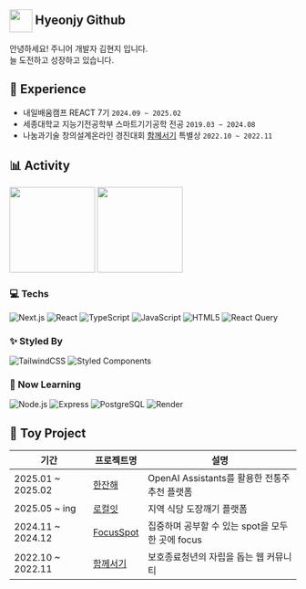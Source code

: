 <h2>
  <img src="https://github.com/user-attachments/assets/3f24835e-4ab5-4f59-aed5-236bed686e8c" width="40px" align="absmiddle" />
  Hyeonjy Github
</h2>

안녕하세요! 주니어 개발자 김현지 입니다.<br>
늘 도전하고 성장하고 있습니다.


## 🌟 Experience
- 내일배움캠프 REACT 7기 `2024.09 ~ 2025.02`
- 세종대학교 지능기전공학부 스마트기기공학 전공 `2019.03 ~ 2024.08`
- 나눔과기술 창의설계온라인 경진대회 [함께서기](https://github.com/hwangJN/Youth-Project) 특별상 `2022.10 ~ 2022.11`


## 📊 Activity

<div>
  <img src="https://github-readme-stats.vercel.app/api?username=hyeonjy&show_icons=true&hide=stars,issues&count_private=true" height="150px"/>
  <img src="https://github-readme-stats.vercel.app/api/top-langs/?username=hyeonjy&layout=compact" height="150px"/>
</div>

### 💻 Techs <br >
![Next.js](https://img.shields.io/badge/Next.js-000000?style=for-the-badge&logo=nextdotjs&logoColor=white)
![React](https://img.shields.io/badge/React-61DAFB?style=for-the-badge&logo=react&logoColor=black)
![TypeScript](https://img.shields.io/badge/TypeScript-3178C6?style=for-the-badge&logo=typescript&logoColor=white)
![JavaScript](https://img.shields.io/badge/JavaScript-F7DF1E?style=for-the-badge&logo=javascript&logoColor=black)
![HTML5](https://img.shields.io/badge/HTML5-E34F26?style=for-the-badge&logo=html5&logoColor=white)
![React Query](https://img.shields.io/badge/React_Query-FF4154?style=for-the-badge&logo=reactquery&logoColor=white)

### ✨ Styled By  <br>
![TailwindCSS](https://img.shields.io/badge/TailwindCSS-06B6D4?style=for-the-badge&logo=tailwindcss&logoColor=white)
![Styled Components](https://img.shields.io/badge/Styled--Components-DB7093?style=for-the-badge&logo=styled-components&logoColor=white)

### 🏁 Now Learning   
![Node.js](https://img.shields.io/badge/Node.js-339933?style=for-the-badge&logo=nodedotjs&logoColor=white)
![Express](https://img.shields.io/badge/Express-000000?style=for-the-badge&logo=express&logoColor=white)
![PostgreSQL](https://img.shields.io/badge/PostgreSQL-4169E1?style=for-the-badge&logo=postgresql&logoColor=white)
![Render](https://img.shields.io/badge/Render-46E3B7?style=for-the-badge&logo=render&logoColor=black)


## 📃 Toy Project 
|기간|프로젝트명|설명|
|------|---|---|
|2025.01 ~ 2025.02|[한잔해](https://github.com/hyeonjy/HANJANHAE)|OpenAI Assistants를 활용한 전통주 추천 플랫폼|
|2025.05 ~ ing |[로컬잇](https://github.com/hyeonjy/LocalEat)|지역 식당 도장깨기 플랫폼|
|2024.11 ~ 2024.12|[FocusSpot](https://github.com/hyeonjy/FocusSpot)|집중하며 공부할 수 있는 spot을 모두 한 곳에 focus|
|2022.10 ~ 2022.11 |[함께서기](https://github.com/hwangJN/Youth-Project)|보호종료청년의 자립을 돕는 웹 커뮤니티|
